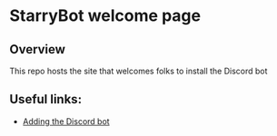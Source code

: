 # StarryBot welcome page

## Overview

This repo hosts the site that welcomes folks to install the Discord bot

## Useful links:

- [Adding the Discord bot](https://discord.com/oauth2/authorize?client_id=912554498050891796&scope=bot&permissions=8)
